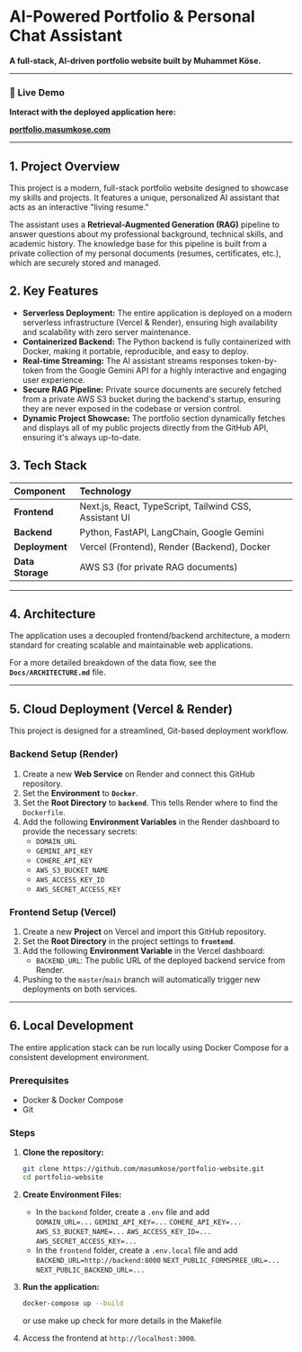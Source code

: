 # AI-Powered Portfolio & Personal Chat Assistant

**A full-stack, AI-driven portfolio website built by Muhammet Köse.**

---

### 🚀 Live Demo

**Interact with the deployed application here:**

**[portfolio.masumkose.com](https://portfolio.masumkose.com)** <!-- <<< IMPORTANT: Replace with your final custom domain or .vercel.app URL -->

---

## 1. Project Overview

This project is a modern, full-stack portfolio website designed to showcase my skills and projects. It features a unique, personalized AI assistant that acts as an interactive "living resume."

The assistant uses a **Retrieval-Augmented Generation (RAG)** pipeline to answer questions about my professional background, technical skills, and academic history. The knowledge base for this pipeline is built from a private collection of my personal documents (resumes, certificates, etc.), which are securely stored and managed.

## 2. Key Features

*   **Serverless Deployment:** The entire application is deployed on a modern serverless infrastructure (Vercel & Render), ensuring high availability and scalability with zero server maintenance.
*   **Containerized Backend:** The Python backend is fully containerized with Docker, making it portable, reproducible, and easy to deploy.
*   **Real-time Streaming:** The AI assistant streams responses token-by-token from the Google Gemini API for a highly interactive and engaging user experience.
*   **Secure RAG Pipeline:** Private source documents are securely fetched from a private AWS S3 bucket during the backend's startup, ensuring they are never exposed in the codebase or version control.
*   **Dynamic Project Showcase:** The portfolio section dynamically fetches and displays all of my public projects directly from the GitHub API, ensuring it's always up-to-date.

## 3. Tech Stack

| Component     | Technology                                                 |
| :------------ | :--------------------------------------------------------- |
| **Frontend**  | Next.js, React, TypeScript, Tailwind CSS, Assistant UI     |
| **Backend**   | Python, FastAPI, LangChain, Google Gemini                  |
| **Deployment**| Vercel (Frontend), Render (Backend), Docker                |
| **Data Storage**| AWS S3 (for private RAG documents)                         |

---

## 4. Architecture

The application uses a decoupled frontend/backend architecture, a modern standard for creating scalable and maintainable web applications.

For a more detailed breakdown of the data flow, see the **`Docs/ARCHITECTURE.md`** file.

---

## 5. Cloud Deployment (Vercel & Render)

This project is designed for a streamlined, Git-based deployment workflow.

### Backend Setup (Render)

1.  Create a new **Web Service** on Render and connect this GitHub repository.
2.  Set the **Environment** to **`Docker`**.
3.  Set the **Root Directory** to **`backend`**. This tells Render where to find the `Dockerfile`.
4.  Add the following **Environment Variables** in the Render dashboard to provide the necessary secrets:
    *   `DOMAIN_URL`
    *   `GEMINI_API_KEY`
    *   `COHERE_API_KEY`
    *   `AWS_S3_BUCKET_NAME`
    *   `AWS_ACCESS_KEY_ID`
    *   `AWS_SECRET_ACCESS_KEY`

### Frontend Setup (Vercel)

1.  Create a new **Project** on Vercel and import this GitHub repository.
2.  Set the **Root Directory** in the project settings to **`frontend`**.
3.  Add the following **Environment Variable** in the Vercel dashboard:
    *   `BACKEND_URL`: The public URL of the deployed backend service from Render.
4.  Pushing to the `master`/`main` branch will automatically trigger new deployments on both services.

---

## 6. Local Development

The entire application stack can be run locally using Docker Compose for a consistent development environment.

### Prerequisites
*   Docker & Docker Compose
*   Git

### Steps

1.  **Clone the repository:**
    ```bash
    git clone https://github.com/masumkose/portfolio-website.git
    cd portfolio-website
    ```

2.  **Create Environment Files:**
    *   In the `backend` folder, create a `.env` file and add     
        `DOMAIN_URL=...`
        `GEMINI_API_KEY=...`
        `COHERE_API_KEY=...`
        `AWS_S3_BUCKET_NAME=...`
        `AWS_ACCESS_KEY_ID=...`
        `AWS_SECRET_ACCESS_KEY=...`
    *   In the `frontend` folder, create a `.env.local` file and add 
        `BACKEND_URL=http://backend:8000`
        `NEXT_PUBLIC_FORMSPREE_URL=...`
        `NEXT_PUBLIC_BACKEND_URL=...`

3.  **Run the application:**
    ```bash
    docker-compose up --build
    ```
    or use make up 
    check for more details in the Makefile
    
4.  Access the frontend at `http://localhost:3000`.

